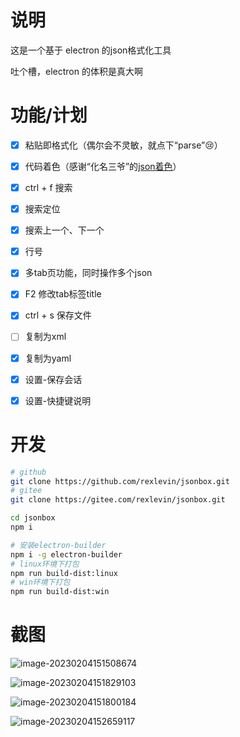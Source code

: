 # 说明

这是一个基于 electron 的json格式化工具

吐个槽，electron 的体积是真大啊

# 功能/计划

- [x] 粘贴即格式化（偶尔会不灵敏，就点下“parse”:cry:）

- [x] 代码着色（感谢“化名三爷”的[json着色](https://blog.csdn.net/zlxls/article/details/83185627)）

- [x] ctrl + f 搜索

- [x] 搜索定位

- [x] 搜索上一个、下一个 

- [x] 行号

- [x] 多tab页功能，同时操作多个json

- [x] F2 修改tab标签title

- [x] ctrl + s 保存文件

- [ ] 复制为xml

- [x] 复制为yaml

- [x] 设置-保存会话

- [x] 设置-快捷键说明

# 开发

```bash
# github
git clone https://github.com/rexlevin/jsonbox.git
# gitee
git clone https://gitee.com/rexlevin/jsonbox.git

cd jsonbox
npm i

# 安装electron-builder
npm i -g electron-builder
# linux环境下打包
npm run build-dist:linux
# win环境下打包
npm run build-dist:win
```

# 截图

![image-20230204151508674](https://imgbd.r-xnoro.com//image-20230204151508674.png)

![image-20230204151829103](https://imgbd.r-xnoro.com//image-20230204151829103.png)

![image-20230204151800184](https://imgbd.r-xnoro.com//image-20230204151800184.png)

![image-20230204152659117](https://imgbd.r-xnoro.com//image-20230204152659117.png)